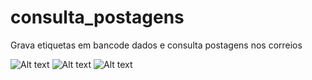 # consulta_postagens
Grava etiquetas em bancode dados e consulta postagens nos correios

![Alt text](http://kaktuscoder.com.br/img/consulta_postagens.png?raw=true "Consulta Postagem")
![Alt text](http://kaktuscoder.com.br/img/consulta_postagens2.png?raw=true "Consulta Postagem")
![Alt text](http://kaktuscoder.com.br/img/consulta_postagens3.png?raw=true "Consulta Postagem")
